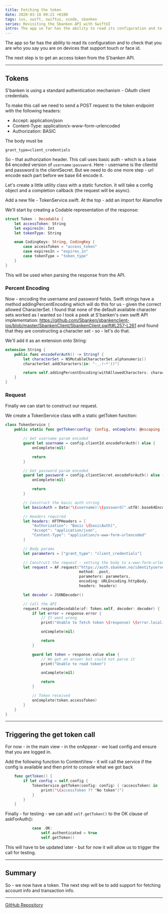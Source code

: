 ```yaml
---
title: Fetching the token
date: 2020-03-18 09:21 +0100
tags: ios, swift, swiftui, xcode, sbanken
series: Revisiting the Sbanken API with SwiftUI
intro: The app so far has the ability to read its configuration and to check that you are who you say you are on devices that support touch or face id. The next step is to get an access token from the S'banken API.
---
```


The app so far has the ability to read its configuration and to check that you are who you say you are on devices that support touch or face id.

The next step is to get an access token from the S'banken API.

---

## Tokens

S'banken is using a standard authentication mechanism - OAuth client credentials.

To make this call we need to send a POST request to the token endpoint with the following headers:

- Accept: application/json
- Content-Type: application/x-www-form-urlencoded
- Authorization: BASIC

The body must be

```
grant_type=client_credentials
```

So - that authorization header. This call uses basic auth - which is a base 64 encoded version of `username:password`. Here - username is the clientId and password is the clientSecret. But we need to do one more step - url encode each part before we base 64 encode it.

Let's create a little utility class with a static function. It will take a config object and a completion callback (the request will be async).

Add a new file - TokenService.swift. At the top - add an import for Alamofire

We'll start by creating a Codable representation of the response:

```swift
struct Token : Decodable {
    let accessToken: String
    let expiresIn: Int
    let tokenType: String

    enum CodingKeys: String, CodingKey {
        case accessToken = "access_token"
        case expiresIn = "expires_in"
        case tokenType = "token_type"
    }
}
```

This will be used when parsing the response from the API.

### Percent Encoding

Now - encoding the username and password fields. Swift strings have a method addingPercentEncoding which will do this for us - given the correct allowed CharacterSet. I found that none of the default available character sets worked as I wanted so I took a peek at S'banken's own swift API implementation: https://github.com/Sbanken/sbankenclient-ios/blob/master/SbankenClient/SbankenClient.swift#L257-L261 and found that they are constructing a character set - so - let's do that.

We'll add it as an extension onto String:

```swift
extension String {
    public func encodeForAuth() -> String? {
        let characterSet = NSMutableCharacterSet.alphanumeric()
        characterSet.addCharacters(in: "-_.!~*'()")

        return self.addingPercentEncoding(withAllowedCharacters: characterSet as CharacterSet)
    }
}
```

### Request

Finally we can start to construct our request.

We create a TokenService class with a static getToken function:

```swift
class TokenService {
    public static func getToken(config: Config, onComplete: @escaping (_ accessToken: String?) -> Void) {

        // Get username param encoded
        guard let username = config.clientId.encodeForAuth() else {
            onComplete(nil)

            return
        }

        // Get password param encoded
        guard let password = config.clientSecret.encodeForAuth() else {
            onComplete(nil)

            return
        }

        // Construct the basic auth string
        let basicAuth = Data("\(username):\(password)".utf8).base64EncodedString()

        // Headers required
        let headers: HTTPHeaders = [
            "Authorization": "Basic \(basicAuth)",
            "Accept": "application/json",
            "Content-Type": "application/x-www-form-urlencoded"
        ]

        // Body params
        let parameters = ["grant_type": "client_credentials"]

        // Construct the request - setting the body to x-www-form-urlencoded
        let request = AF.request("https://auth.sbanken.no/identityserver/connect/token",
                                 method: .post,
                                 parameters: parameters,
                                 encoding: URLEncoding.httpBody,
                                 headers: headers)

        let decoder = JSONDecoder()

        // Call the API
        request.responseDecodable(of: Token.self, decoder: decoder) { (response) in
            if let error = response.error {
                // It went wrong
                print("Unable to fetch token \(response) \(error.localizedDescription)")

                onComplete(nil)

                return
            }

            guard let token = response.value else {
                // We got an answer but could not parse it
                print("Unable to read token")

                onComplete(nil)

                return
            }

            // Token received
            onComplete(token.accessToken)
        }
    }
}
```

---

## Triggering the get token call

For now - in the main view - in the onAppear - we load config and ensure that you are logged in.

Add the following function to ContentView - it will call the service if the config is available and then print to console what we got back

```swift
    func getToken() {
        if let config = self.config {
            TokenService.getToken(config: config) { (accessToken) in
                print("\(accessToken ?? "No token")")
            }
        }
    }
```

Finally - for testing - we can add `self.getToken()` to the OK clause of askForAuth():

```swift
            case .OK:
                self.authenticated = true
                self.getToken()

```

This will have to be updated later - but for now it will allow us to trigger the call for testing.

---

## Summary

So - we now have a token. The next step will be to add support for fetching account info and transaction info.

---

[GitHub Repository](https://github.com/chrissearle/lommepenger-swiftui)
